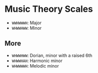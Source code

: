 # Music Theory Scales

- `WWHWWWH`: Major
- `WHWWHWW`: Minor

## More

- `WHWWHWW`: Dorian, minor with a raised 6th
- `WHWWHAH`: Harmonic minor
- `WHWWWWH`: Melodic minor
